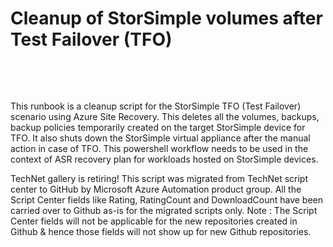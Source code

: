 ﻿Cleanup of StorSimple volumes after Test Failover (TFO)
=======================================================

            

 

 

This runbook is a cleanup script for the StorSimple TFO (Test Failover) scenario using Azure Site Recovery. This deletes all the volumes, backups, backup policies temporarily created on the target StorSimple device for TFO. It also shuts down the StorSimple
 virtual appliance after the manual action in case of TFO. This powershell workflow needs to be used in the context of ASR recovery plan for workloads hosted on StorSimple devices.


        
    
TechNet gallery is retiring! This script was migrated from TechNet script center to GitHub by Microsoft Azure Automation product group. All the Script Center fields like Rating, RatingCount and DownloadCount have been carried over to Github as-is for the migrated scripts only. Note : The Script Center fields will not be applicable for the new repositories created in Github & hence those fields will not show up for new Github repositories.

